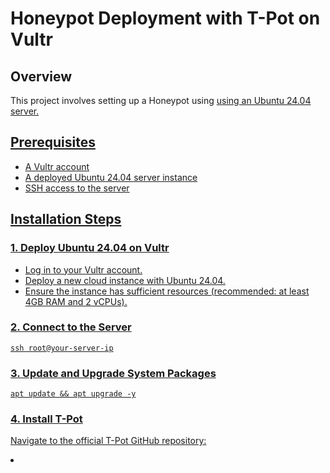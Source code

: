 <h1>Honeypot Deployment with T-Pot on Vultr</h1>

<h2>Overview</h2>
<p>This project involves setting up a Honeypot using <a href="https://github.com/telekom-security/tpotce&quot;&gt;T-Pot&lt;/a> on a cloud-based instance. The deployment was carried out on <a href="https://www.vultr.com/&quot;&gt;Vultr&lt;/a> using an Ubuntu 24.04 server.</p>

<h2>Prerequisites</h2>
<ul>
<li>A Vultr account</li>
<li>A deployed Ubuntu 24.04 server instance</li>
<li>SSH access to the server</li>
</ul>

<h2>Installation Steps</h2>

<h3>1. Deploy Ubuntu 24.04 on Vultr</h3>
<ul>
<li>Log in to your Vultr account.</li>
<li>Deploy a new cloud instance with Ubuntu 24.04.</li>
<li>Ensure the instance has sufficient resources (recommended: at least 4GB RAM and 2 vCPUs).</li>
</ul>

<h3>2. Connect to the Server</h3>
<pre><code>ssh root@your-server-ip</code></pre>

<h3>3. Update and Upgrade System Packages</h3>
<pre><code>apt update && apt upgrade -y</code></pre>

<h3>4. Install T-Pot</h3>
<p>Navigate to the official T-Pot GitHub repository: <a href="https://github.com/telekom-security/tpotce&quot;&gt;T-Pot GitHub</a></p>
<pre><code>
wget https://github.com/telekom-security/tpotce/raw/master/install.sh
chmod +x install.sh
./install.sh
</code></pre>
<p>Follow the installation prompts to complete the setup.</p>

<h3>5. Reboot the Server</h3>
<pre><code>reboot</code></pre>

<h3>6. Access T-Pot Dashboard</h3>
<p>After rebooting, access the T-Pot web interface at:</p>
<pre><code>https://your-server-ip:64297&lt;/code&gt;&lt;/pre>
<p>Log in using the credentials set during installation.</p>

<h2>Features</h2>
<ul>
<li>Collects data on malicious activities targeting the server.</li>
<li>Provides a web-based dashboard for monitoring attacks.</li>
<li>Includes multiple honeypot services to emulate different types of systems.</li>
</ul>

<h2>Notes</h2>
<ul>
<li>Ensure that the necessary firewall rules are configured to allow access to the T-Pot dashboard.</li>
<li>Regularly update T-Pot to maintain security and efficiency.</li>
</ul>

<h2>Resources</h2>
<ul>
<li><a href="https://github.com/telekom-security/tpotce&quot;&gt;T-Pot Documentation</a></li>
<li><a href="https://www.vultr.com/docs/&quot;&gt;Vultr Documentation</a></li>
</ul>



